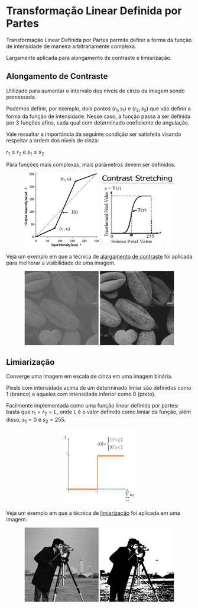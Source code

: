 # Transformação Linear Definida por Partes

Transformação Linear Definida por Partes permite definir a forma da função de intensidade de maneira arbitrariamente complexa.

Largamente aplicada para alongamento de contraste e limiarização.

## Alongamento de Contraste

Utilizado para aumentar o intervalo dos níveis de cinza da imagem sendo processada.

Podemos definir, por exemplo, dois pontos $(r_1, s_1)$ e $(r_2, s_2)$ que vão definir a forma da função de intensidade. Nesse caso, a função passa a ser definida por 3 funções afins, cada qual com determinado coeficiente de angulação.

Vale ressaltar a importância da seguinte condição ser satisfeita visando respeitar a ordem dos níveis de cinza:

$r_1 \leq r_2$ e $s_1 \leq s_2$

Para funções mais complexas, mais parâmetros devem ser definidos.

<p align="center">
    <img src="./readmeImg/transformacaoPartes.jpg" width="200px" height="200px">
    <img src="./readmeImg/alargamentoConstraste.jpg" width="200px" height="200px">
</p>

Veja um exemplo em que a técnica de [alargamento de contraste](alongamentoContraste) foi aplicada para melhorar a visibilidade de uma imagem.

<p align="center">
    <img src="./readmeImg/pollen.jpg" width="200px" height="200px">
    <img src="./readmeImg/pollen_output.jpg" width="200px" height="200px">
</p>

## Limiarização

Converge uma imagem em escala de cinza em uma imagem binária.

Pixels com intensidade acima de um determinado limiar são definidos como 1 (branco) e aqueles com intensidade inferior como 0 (preto).

Facilmente implementada como uma função linear definida por partes: basta que $r_1 = r_2 = L$, onde L é o valor definido como limiar da função, além disso, $s_1 = 0$ e $s_2 = 255$.

<p align="center">
    <img src="./readmeImg/thresholdFunc.jpg" width="200px" height="200px">
</p>

Veja um exemplo em que a técnica de [limiarização](limiarizacao) foi aplicada em uma imagem.

<p align="center">
    <img src="./readmeImg/cameramen.jpg" width="200px" height="200px">
    <img src="./readmeImg/cameramen_output.jpg" width="200px" height="200px">
</p>